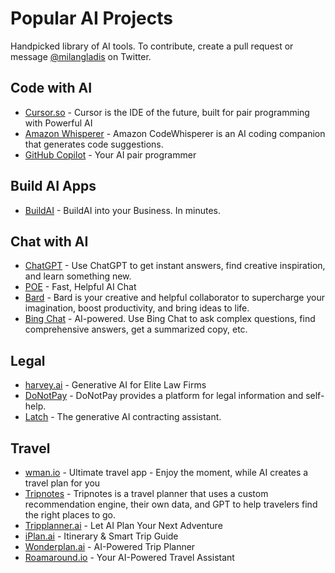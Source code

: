 # Popular AI Projects
Handpicked library of AI tools. To contribute, create a pull request or message [@milangladis](https://twitter.com/milangladis) on Twitter.

## Code with AI
- [Cursor.so](https://cursor.so/) - Cursor is the IDE of the future, built for pair programming with Powerful AI
- [Amazon Whisperer](https://aws.amazon.com/codewhisperer/) - Amazon CodeWhisperer is an AI coding companion that generates code suggestions.
- [GitHub Copilot](https://github.com/features/copilot) - Your AI pair programmer

## Build AI Apps
- [BuildAI](https://buildai.space/) - BuildAI into your Business. In minutes.

## Chat with AI
- [ChatGPT](https://chat.openai.com/) - Use ChatGPT to get instant answers, find creative inspiration, and learn something new.
- [POE](https://poe.com/) - Fast, Helpful AI Chat
- [Bard](https://bard.google.com/) - Bard is your creative and helpful collaborator to supercharge your imagination, boost productivity, and bring ideas to life.
- [Bing Chat](https://bing.com/chat) - AI-powered. Use Bing Chat to ask complex questions, find comprehensive answers, get a summarized copy, etc.

## Legal
- [harvey.ai](https://harvey.ai/) - Generative AI for Elite Law Firms
- [DoNotPay](https://donotpay.com) - DoNotPay provides a platform for legal information and self-help.
- [Latch](https://www.latchapp.com/) - The generative AI contracting assistant.
  
## Travel
- [wman.io](https://wman.io) - Ultimate travel app - Enjoy the moment, while AI creates a travel plan for you
- [Tripnotes](https://tripnotes.ai) - Tripnotes is a travel planner that uses a custom recommendation engine, their own data, and GPT to help travelers find the right places to go.
- [Tripplanner.ai](https://tripplanner.ai/) - Let AI Plan Your Next Adventure
- [iPlan.ai](https://iplan.ai/) - Itinerary & Smart Trip Guide
- [Wonderplan.ai](https://wonderplan.ai/) - AI-Powered Trip Planner
- [Roamaround.io](https://roamaround.io/) - Your AI-Powered Travel Assistant
